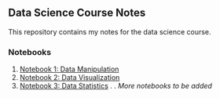 ## Data Science Course Notes

This repository contains my notes for the data science course.

### Notebooks

1. [Notebook 1: Data Manipulation](1veri_manipulasyonu.ipynb)
2. [Notebook 2: Data Visualization](2veri_gorsellestirme-visualization.ipynb)
3. [Notebook 3: Data Statistics](3data_istatistik-statistic.ipynb)
.
.
*More notebooks to be added*
